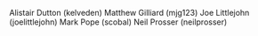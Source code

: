 Alistair Dutton (kelveden)
Matthew Gilliard (mjg123)
Joe Littlejohn (joelittlejohn)
Mark Pope (scobal)
Neil Prosser (neilprosser)
